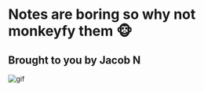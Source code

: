# Notes are boring so why not monkeyfy them 🐵
## Brought to you by Jacob N
![gif](https://cdn.discordapp.com/attachments/746268983778607128/1085064793620222053/ezgif.com-video-to-gif.gif)
